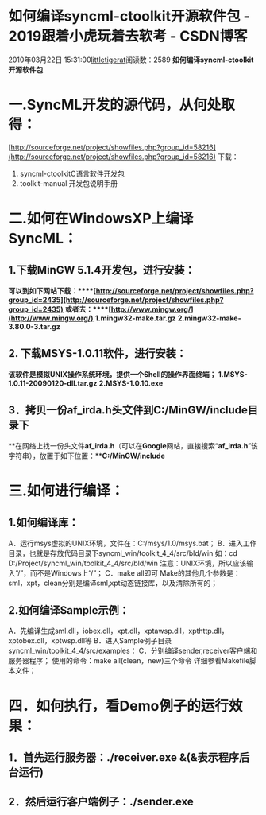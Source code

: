 # 如何编译syncml-ctoolkit开源软件包 - 2019跟着小虎玩着去软考 - CSDN博客
2010年03月22日 15:31:00[littletigerat](https://me.csdn.net/littletigerat)阅读数：2589
**如何编译syncml-ctoolkit开源软件包**
# 一.SyncML开发的源代码，从何处取得：
[http://sourceforge.net/project/showfiles.php?group_id=58216](http://sourceforge.net/project/showfiles.php?group_id=58216)
下载：
1. syncml-ctoolkitC语言软件开发包
2. toolkit-manual 开发包说明手册
# 二.如何在WindowsXP上编译SyncML：
## 1.下载MinGW 5.1.4开发包，进行安装：
**可以到如下网站下载：****[http://sourceforge.net/project/showfiles.php?group_id=2435](http://sourceforge.net/project/showfiles.php?group_id=2435)**
**或者去：****[http://www.mingw.org/](http://www.mingw.org/)**
**1.mingw32-make.tar.gz**
**2.mingw32-make-3.80.0-3.tar.gz**
## 2. 下载MSYS-1.0.11软件，进行安装：
**该软件是模拟****UNIX****操作系统环境，提供一个****Shell****的操作界面终端；**
**1.MSYS-1.0.11-20090120-dll.tar.gz**
**2.MSYS-1.0.10.exe**
## 3．拷贝一份af_irda.h头文件到C:/MinGW/include目录下
**在网络上找一份头文件****af_irda.h****（可以在****Google****网站，直接搜索“****af_irda.h****”该字符串），放置于如下位置：****C:/MinGW/include**
# 三.如何进行编译：
## 1.如何编译库：
A．运行msys虚拟的UNIX环境，文件在：C:/msys/1.0/msys.bat；
B．进入工作目录，也就是存放代码目录下syncml_win/toolkit_4_4/src/bld/win
如：cd D:/Project/syncml_win/toolkit_4_4/src/bld/win
注意：UNIX环境，所以应该输入“/”，而不是Windows上“/”；
C．make all即可
Make的其他几个参数是：sml，xpt，clean分别是编译sml,xpt动态链接库，以及清除所有的；
## 2.如何编译Sample示例：
A．先编译生成sml.dll，iobex.dll，xpt.dll，xptawsp.dll，xpthttp.dll，xptobex.dll，xptwsp.dll等
B．进入Sample例子目录syncml_win/toolkit_4_4/src/examples：
C．分别编译sender,receiver客户端和服务器程序；
使用的命令：make all(clean，new)三个命令
详细参看Makefile脚本文件；
# 四．如何执行，看Demo例子的运行效果：
## 1．首先运行服务器：./receiver.exe &(&表示程序后台运行)
## 2．然后运行客户端例子：./sender.exe
